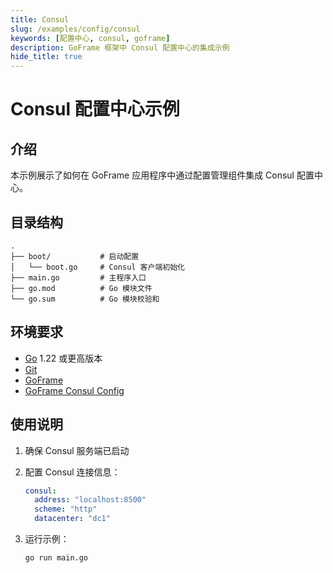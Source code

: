 ```yaml
---
title: Consul
slug: /examples/config/consul
keywords: [配置中心, consul, goframe]
description: GoFrame 框架中 Consul 配置中心的集成示例
hide_title: true
---
```


# Consul 配置中心示例

## 介绍

本示例展示了如何在 GoFrame 应用程序中通过配置管理组件集成 Consul 配置中心。


## 目录结构

```
.
├── boot/           # 启动配置
│   └── boot.go     # Consul 客户端初始化
├── main.go         # 主程序入口
├── go.mod          # Go 模块文件
└── go.sum          # Go 模块校验和
```

## 环境要求

- [Go](https://golang.org/dl/) 1.22 或更高版本
- [Git](https://git-scm.com/downloads)
- [GoFrame](https://goframe.org)
- [GoFrame Consul Config](https://github.com/gogf/gf/tree/master/contrib/config/consul)

## 使用说明

1. 确保 Consul 服务端已启动

2. 配置 Consul 连接信息：
   ```yaml
   consul:
     address: "localhost:8500"
     scheme: "http"
     datacenter: "dc1"
   ```

3. 运行示例：
   ```bash
   go run main.go
   ```


